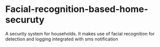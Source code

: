 # Facial-recognition-based-home-securuty
A security system for households. It makes use of facial recognition for detection and logging integrated with sms notification
